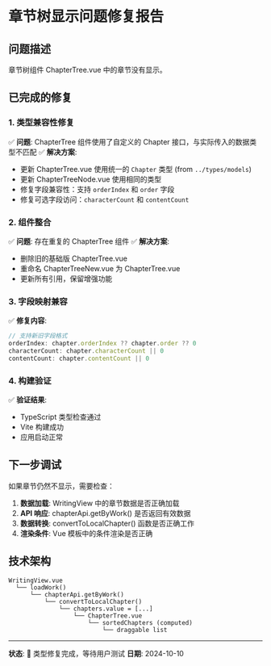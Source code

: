 # 章节树显示问题修复报告

## 问题描述
章节树组件 ChapterTree.vue 中的章节没有显示。

## 已完成的修复

### 1. 类型兼容性修复
✅ **问题**: ChapterTree 组件使用了自定义的 Chapter 接口，与实际传入的数据类型不匹配
✅ **解决方案**: 
- 更新 ChapterTree.vue 使用统一的 `Chapter` 类型 (from `../types/models`)
- 更新 ChapterTreeNode.vue 使用相同的类型
- 修复字段兼容性：支持 `orderIndex` 和 `order` 字段
- 修复可选字段访问：`characterCount` 和 `contentCount`

### 2. 组件整合
✅ **问题**: 存在重复的 ChapterTree 组件
✅ **解决方案**: 
- 删除旧的基础版 ChapterTree.vue
- 重命名 ChapterTreeNew.vue 为 ChapterTree.vue
- 更新所有引用，保留增强功能

### 3. 字段映射兼容
✅ **修复内容**:
```typescript
// 支持新旧字段格式
orderIndex: chapter.orderIndex ?? chapter.order ?? 0
characterCount: chapter.characterCount || 0
contentCount: chapter.contentCount || 0
```

### 4. 构建验证
✅ **验证结果**:
- TypeScript 类型检查通过
- Vite 构建成功
- 应用启动正常

## 下一步调试
如果章节仍然不显示，需要检查：

1. **数据加载**: WritingView 中的章节数据是否正确加载
2. **API 响应**: chapterApi.getByWork() 是否返回有效数据
3. **数据转换**: convertToLocalChapter() 函数是否正确工作
4. **渲染条件**: Vue 模板中的条件渲染是否正确

## 技术架构
```
WritingView.vue
  └── loadWork() 
      └── chapterApi.getByWork()
          └── convertToLocalChapter()
              └── chapters.value = [...]
                  └── ChapterTree.vue
                      └── sortedChapters (computed)
                          └── draggable list
```

---
**状态**: 🔧 类型修复完成，等待用户测试
**日期**: 2024-10-10